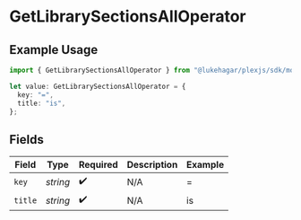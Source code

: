 # GetLibrarySectionsAllOperator

## Example Usage

```typescript
import { GetLibrarySectionsAllOperator } from "@lukehagar/plexjs/sdk/models/operations";

let value: GetLibrarySectionsAllOperator = {
  key: "=",
  title: "is",
};
```

## Fields

| Field              | Type               | Required           | Description        | Example            |
| ------------------ | ------------------ | ------------------ | ------------------ | ------------------ |
| `key`              | *string*           | :heavy_check_mark: | N/A                | =                  |
| `title`            | *string*           | :heavy_check_mark: | N/A                | is                 |
